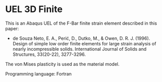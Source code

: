 # UEL 3D Finite

This is an Abaqus UEL of the F-Bar finite strain element described in this paper:

* de Souza Neto, E. A., Perić, D., Dutko, M., & Owen, D. R. J. (1996). Design of simple low order finite elements for large strain analysis of nearly incompressible solids. International Journal of Solids and Structures, 33(20-22), 3277-3296.

The von Mises plasticity is used as the material model.

Programming language: Fortran
